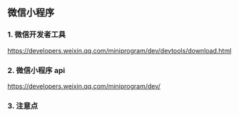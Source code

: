 ## 微信小程序
### 1. 微信开发者工具
https://developers.weixin.qq.com/miniprogram/dev/devtools/download.html
### 2. 微信小程序 api
https://developers.weixin.qq.com/miniprogram/dev/
### 3. 注意点